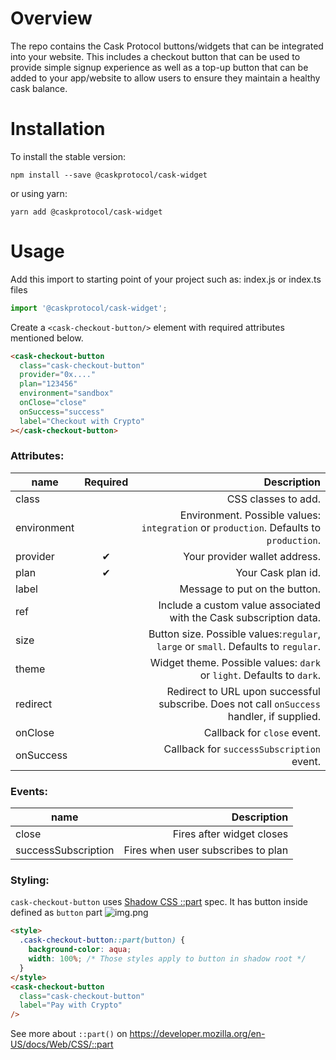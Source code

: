 # Overview

The repo contains the Cask Protocol buttons/widgets that can be integrated into your website. This includes a
checkout button that can be used to provide simple signup experience as well as a top-up button that can be added
to your app/website to allow users to ensure they maintain a healthy cask balance.

# Installation

To install the stable version:

```
npm install --save @caskprotocol/cask-widget
```

or using yarn:

```
yarn add @caskprotocol/cask-widget
```

# Usage

Add this import to starting point of your project such as: index.js or index.ts files

```ts
import '@caskprotocol/cask-widget';
```

Create a `<cask-checkout-button/>` element with required attributes mentioned below.

```html
<cask-checkout-button
  class="cask-checkout-button"
  provider="0x...."
  plan="123456"
  environment="sandbox"
  onClose="close"
  onSuccess="success"
  label="Checkout with Crypto"
></cask-checkout-button>
```

### Attributes:

| name        | Required |                                                                                Description |
|-------------|:--------:|-------------------------------------------------------------------------------------------:|
| class       |          |                                                                        CSS classes to add. |
| environment |          |     Environment. Possible values: `integration` or `production`. Defaults to `production`. |
| provider    |    ✔     |                                                              Your provider wallet address. |
| plan        |    ✔     |                                                                         Your Cask plan id. |
| label       |          |                                                              Message to put on the button. |
| ref         |          |                         Include a custom value associated with the Cask subscription data. |
| size        |          |         Button size. Possible values:`regular`, `large` or `small`. Defaults to `regular`. |
| theme       |          |                      Widget theme. Possible values: `dark` or `light`. Defaults to `dark`. |
| redirect    |          | Redirect to URL upon successful subscribe. Does not call `onSuccess` handler, if supplied. |
| onClose     |          |                                                                Callback for `close` event. |
| onSuccess   |          |                                                  Callback for `successSubscription` event. |

### Events:

| name                |                        Description |
| ------------------- | ---------------------------------: |
| close               |          Fires after widget closes |
| successSubscription | Fires when user subscribes to plan |


### Styling:

`cask-checkout-button` uses [Shadow CSS ::part](https://github.com/fergald/docs/blob/master/explainers/css-shadow-parts-1.md) spec. It has button inside defined as `button` part
![img.png](docs/button_part.png)

```html
<style>
  .cask-checkout-button::part(button) {
    background-color: aqua;
    width: 100%; /* Those styles apply to button in shadow root */
  }
</style>
<cask-checkout-button
  class="cask-checkout-button"
  label="Pay with Crypto"
/>
```

See more about `::part()` on https://developer.mozilla.org/en-US/docs/Web/CSS/::part

